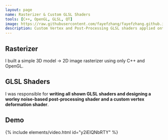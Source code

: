 ```yaml
---
layout: page
name: Rasterizer & Custom GLSL Shaders
tools: [C++, OpenGL, GLSL, QT]
image: https://raw.githubusercontent.com/fayefzhang/fayefzhang.github.io/main/assets/shaderfun.gif
description: Custom Vertex and Post-Processing GLSL shaders applied onto a Model of Mario (credited to Nintendo). Click this card to view a demo.
---
```


## Rasterizer
I built a simple 3D model -> 2D image rasterizer using only C++ and OpenGL.

## GLSL Shaders
I was responsible for **writing all shown GLSL shaders and designing a worley noise-based post-processing shader and a custom vertex deformation shader**.

## Demo
{% include elements/video.html id="y2iElQNbRTY" %}